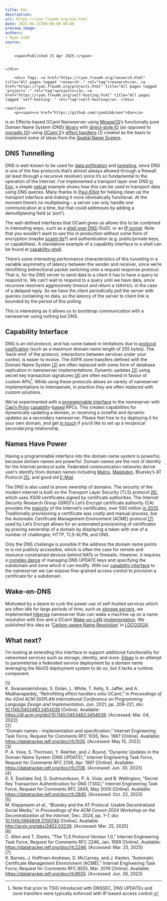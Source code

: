 ```yaml
---
title: Eon
description:
url: https://ryan.freumh.org/eon.html
date: 2025-04-21T00:00:00-00:00
preview_image:
authors:
- Ryan Gibb
source:
---
```


<article>
    <div class="container">
        
        <span>Published 21 Apr 2025.</span>
        
        
    </div>
    
        <div> Tags: <a href="https://ryan.freumh.org/research.html" title="All pages tagged 'research'." rel="tag">research</a>, <a href="https://ryan.freumh.org/projects.html" title="All pages tagged 'projects'." rel="tag">projects</a>, <a href="https://ryan.freumh.org/self-hosting.html" title="All pages tagged 'self-hosting'." rel="tag">self-hosting</a>. </div>
    
    <section>
        <p><span><a href="https://github.com/ryanGibb/eon">Eon</a>
is an Effects-based OCaml Nameserver using <a href="https://mirage.io/">MirageOS</a>’s functionally pure Domain Name
System (DNS) <a href="https://github.com/mirage/ocaml-dns">library</a>
with <a href="https://github.com/ocaml-multicore/eio">direct-style
IO</a> (as opposed to <a href="https://en.wikipedia.org/wiki/Monad_(functional_programming)#IO_monad_(Haskell)">monadic
IO</a>) using <a href="https://ocaml.org/releases/5.0.0">OCaml 5</a>’s
<a href="https://ocaml.org/manual/5.0/effects.html">effect handlers</a>
<span class="citation" data-cites="sivaramakrishnanRetrofittingEffectHandlers2021"><a href="https://ryan.freumh.org/atom.xml#ref-sivaramakrishnanRetrofittingEffectHandlers2021" role="doc-biblioref">[1]</a></span> created as the basis to implement
some of ideas from the <a href="https://ryan.freumh.org/sns.html">Spatial Name
System</a>.</span></p>
<h2>DNS Tunnelling</h2>
<p><span>DNS is well-known to be used for <a href="https://en.wikipedia.org/wiki/Data_exfiltration">data
exfiltration</a> and <a href="https://en.wikipedia.org/wiki/Tunneling_protocol">tunneling</a>,
since DNS is one of the few protocols that’s almost always allowed
through a firewall (at least through a recursive resolver) since it’s so
fundamental to the operation of the Internet. I’ve implemented a
transport layer over DNS <a href="https://github.com/RyanGibb/eon/tree/main/lib/transport">in
Eon</a>, a simple <a href="https://github.com/RyanGibb/eon/tree/main/bin/transport/netcat">netcat</a>
example shows how this can be used to transport data using DNS queries.
Many thanks to <a href="https://github.com/panglesd">Paul-Elliot</a> for
helping clean up the transport interface and making it more
idiomatically functional. At the moment there’s no multiplexing – a
server can only handle one communication at a time, but that could
addresses by adding a demultiplexing field (a ‘port’).</span></p>
<p><span>The well-defined interfaces that
OCaml gives us allows this to be combined in interesting ways, such as a
<a href="https://github.com/RyanGibb/eon/tree/main/bin/transport/sod">shell
over DNS</a> (SoD), or an <a href="https://github.com/RyanGibb/eon/tree/main/bin/transport/tunnel">IP
tunnel</a>. Note that you wouldn’t want to use this in production
without some form of encryption (maybe <a href="https://github.com/mirleft/ocaml-tls">ocaml-tls</a>?) and
authentication (e.g. public/private keys, or capabilities). A standalone
example of a capability interface to a shell can be found at <a href="https://github.com/RyanGibb/capability-shell">capability-shell</a>.</span></p>
<p><span>There’s some interesting performance
characteristics of this tunneling in a variable asymmetry of latency
between the sender and receiver, since we’re retrofitting bidirectional
packet switching onto a request response protocol. That is, for the DNS
server to send data to a client it has to have a query to respond to. We
can’t wait to respond to a query until we have data, since recursive
resolvers aggressively timeout and return a <code class="verbatim">SERVFAIL</code> in the case of a delayed reply. So we
have the client periodically poll the server with queries containing no
data, so the latency of the server to client link is bounded by the
period of this polling.</span></p>
<p><span>This is interesting as it allows us
to bootstrap communication with a nameserver using nothing but
DNS.</span></p>
<h2>Capability Interface</h2>
<p><span>DNS is an old protocol, and
has some baked-in limitations due to <a href="https://en.wikipedia.org/wiki/Protocol_ossification">protocol
ossification</a> (such as a maximum domain name length of 255 bytes).
The ‘back-end’ of the protocol, interactions between services under your
control, is easier to evolve. The AXFR zone transfers defined with the
Domain Name System <span class="citation" data-cites="DomainNamesImplementation1987"><a href="https://ryan.freumh.org/atom.xml#ref-DomainNamesImplementation1987" role="doc-biblioref">[2]</a></span> are often replaced with some form of
database replication in nameserver implementations. Dynamic updates
<span class="citation" data-cites="vixieDynamicUpdatesDomain1997"><a href="https://ryan.freumh.org/atom.xml#ref-vixieDynamicUpdatesDomain1997" role="doc-biblioref">[3]</a></span> using secret key transaction
signatures <span class="citation" data-cites="eastlake3rdSecretKeyTransaction2000"><a href="https://ryan.freumh.org/atom.xml#ref-eastlake3rdSecretKeyTransaction2000" role="doc-biblioref">[4]</a></span> are often eschewed in favour of
custom APIs<a href="https://ryan.freumh.org/atom.xml#fn1" class="footnote-ref" role="doc-noteref"><sup>1</sup></a>. While using these protocols allows
an variety of nameserver implementations to interoperate, in practice
they are often replaced with custom solutions.</span></p>
<p><span>We’ve experimented with a <a href="https://github.com/RyanGibb/eon/blob/main/lib/cap/schema.capnp">programmable
interface</a> to the nameserver with <a href="https://capnproto.org/">Cap’n Proto</a> <a href="https://en.wikipedia.org/wiki/Capability-based_security">capability</a>-<a href="http://www.erights.org/elib/capability/ode/index.html">based</a>
RPCs. This creates capabilities for dynamically updating a domain, or
receiving a zonefile and dynamic updates as a secondary nameserver.
Please feel free to try deploying it for your own domain, and get <a href="https://ryan.freumh.org/about.html">in touch</a> if you’d like to set up a reciprocal
secondarying relationship.</span></p>
<h2>Names Have Power</h2>
<p><span>Having a programmable interface
into the domain name system is powerful, because domain names are
powerful. Domain names are the root of identity for the Internet
protocol suite. Federated communication networks derive user’s identify
from domain names including <a href="https://matrix.org/">Matrix</a>, <a href="https://joinmastodon.org/">Mastodon</a>, Bluesky’s AT Protocol
<span class="citation" data-cites="kleppmannBlueskyProtocolUsable2024"><a href="https://ryan.freumh.org/atom.xml#ref-kleppmannBlueskyProtocolUsable2024" role="doc-biblioref">[5]</a></span>, and good old <a href="https://www.rfc-editor.org/rfc/rfc822">E-Mail</a>.</span></p>
<p><span>The DNS is also used to prove
owership of domains. The security of the modern internet is built on the
Transport Layer Security (TLS) protocol <span class="citation" data-cites="allenTLSProtocolVersion1999"><a href="https://ryan.freumh.org/atom.xml#ref-allenTLSProtocolVersion1999" role="doc-biblioref">[6]</a></span>, which uses X509 certificates signed
by certificate authorities. The Internet Security Research Group
(ISRG)’s Let’s Encrypt certificate authority (CA) provides the <a href="https://w3techs.com/technologies/overview/ssl_certificate">majority</a>
of the Internet’s certificates, over 500 million <a href="https://letsencrypt.org/stats/">in 2025</a>. Traditionally
provisioning a certificate was costly and manual process, but the
Automatic Certificate Management Environment (ACME) protocol <span class="citation" data-cites="barnesAutomaticCertificateManagement2019"><a href="https://ryan.freumh.org/atom.xml#ref-barnesAutomaticCertificateManagement2019" role="doc-biblioref">[7]</a></span> used by Let’s Encrypt allows for an
automated provisioning of certificates by proving ownership of a domain
by displaying a token with one of a number of challenges; HTTP,
TLS-ALPN, and DNS.</span></p>
<p><span>Only the DNS challenge is possible
if the address the domain name points to is not publicly accessible,
which is often the case for remote and resource constrained devices
behind NATs or firewalls. However, it requires a <a href="https://certbot-dns-rfc2136.readthedocs.io/en/stable/">complex
dance</a> of managing DNS UPDATE keys and specifying the subdomain and
zone which it can modify. With our <a href="https://ryan.freumh.org/atom.xml#capability-interface">capability interface</a> to the nameserver
we can expose fine-grained access control to provision a certificate for
a subdomain.</span></p>
<h2>Wake-on-DNS</h2>
<p><span>Motivated by a desire to curb the power
use of self-hosted services which are often idle for large periods of
time, such as <a href="https://ryan.freumh.org/nas.html">storage servers</a>, we implemented <a href="https://github.com/RyanGibb/eon/tree/main/bin/hibernia">hibernia</a>
nameserver than can wake a machine up on a name resolution with Eon and
a OCaml <a href="https://en.wikipedia.org/wiki/Wake-on-LAN">Wake-on-LAN</a> <a href="https://github.com/RyanGibb/ocaml-wake-on-lan">implementation</a>.
We published this idea as ‘<a href="https://ryan.freumh.org/papers.html#carbon-aware-name-resolution">Carbon-aware Name
Resolution</a>’ in <a href="https://sicsa.ac.uk/loco/loco2024/">LOCO2024</a>.</span></p>
<h2>What next?</h2>
<p><span>I’m looking at extending this interface
to support additional functionality for networked services such as
storage, identity, and more. <a href="https://ryan.freumh.org/eilean.html">Eilean</a> is an
attempt to parameterise a federated service deployment by a domain name
leveraging the NixOS deployment system to do so, but it lacks a runtime
component.</span></p>
<div class="references csl-bib-body" data-entry-spacing="0" role="list">
<div class="csl-entry" role="listitem">
<span><div class="csl-left-margin">[1] </div><div class="csl-right-inline">K. Sivaramakrishnan, S. Dolan, L. White, T.
Kelly, S. Jaffer, and A. Madhavapeddy, <span>“Retrofitting effect
handlers onto <span>OCaml</span>,”</span> in <em>Proceedings of the 42nd
<span>ACM SIGPLAN International Conference</span> on <span>Programming
Language Design</span> and <span>Implementation</span></em>, Jun. 2021,
pp. 206–221, doi: <a href="https://doi.org/10.1145/3453483.3454039">10.1145/3453483.3454039</a>
[Online]. Available: <a href="https://dl.acm.org/doi/10.1145/3453483.3454039">https://dl.acm.org/doi/10.1145/3453483.3454039</a>.
[Accessed: Mar. 04, 2022]</div></span>
</div>
<div class="csl-entry" role="listitem">
<span><div class="csl-left-margin">[2] </div><div class="csl-right-inline"><span>“Domain names - implementation and
specification,”</span> Internet Engineering Task Force, Request for
Comments RFC 1035, Nov. 1987 [Online]. Available: <a href="https://datatracker.ietf.org/doc/rfc1035">https://datatracker.ietf.org/doc/rfc1035</a>.
[Accessed: May 15, 2022]</div></span>
</div>
<div class="csl-entry" role="listitem">
<span><div class="csl-left-margin">[3] </div><div class="csl-right-inline">P. A. Vixie, S. Thomson, Y. Rekhter, and J.
Bound, <span>“Dynamic <span>Updates</span> in the <span>Domain Name
System</span> (<span>DNS UPDATE</span>),”</span> Internet Engineering
Task Force, Request for Comments RFC 2136, Apr. 1997 [Online].
Available: <a href="https://datatracker.ietf.org/doc/rfc2136">https://datatracker.ietf.org/doc/rfc2136</a>.
[Accessed: Jun. 30, 2023]</div></span>
</div>
<div class="csl-entry" role="listitem">
<span><div class="csl-left-margin">[4] </div><div class="csl-right-inline">D. E. Eastlake 3rd, Ó. Guðmundsson, P. A.
Vixie, and B. Wellington, <span>“Secret <span>Key Transaction
Authentication</span> for <span>DNS</span> (<span>TSIG</span>),”</span>
Internet Engineering Task Force, Request for Comments RFC 2845, May 2000
[Online]. Available: <a href="https://datatracker.ietf.org/doc/rfc2845">https://datatracker.ietf.org/doc/rfc2845</a>.
[Accessed: Oct. 22, 2023]</div></span>
</div>
<div class="csl-entry" role="listitem">
<span><div class="csl-left-margin">[5] </div><div class="csl-right-inline">M. Kleppmann <em>et al.</em>, <span>“Bluesky
and the <span>AT Protocol</span>: <span>Usable Decentralized Social
Media</span>,”</span> in <em>Proceedings of the <span>ACM Conext-2024
Workshop</span> on the <span>Decentralization</span> of the
<span>Internet</span></em>, Dec. 2024, pp. 1–7, doi: <a href="https://doi.org/10.1145/3694809.3700740">10.1145/3694809.3700740</a>
[Online]. Available: <a href="http://arxiv.org/abs/2402.03239">http://arxiv.org/abs/2402.03239</a>.
[Accessed: Mar. 25, 2025]</div></span>
</div>
<div class="csl-entry" role="listitem">
<span><div class="csl-left-margin">[6] </div><div class="csl-right-inline">C. Allen and T. Dierks, <span>“The <span>TLS
Protocol Version</span> 1.0,”</span> Internet Engineering Task Force,
Request for Comments RFC 2246, Jan. 1999 [Online]. Available: <a href="https://datatracker.ietf.org/doc/rfc2246">https://datatracker.ietf.org/doc/rfc2246</a>.
[Accessed: Mar. 25, 2025]</div></span>
</div>
<div class="csl-entry" role="listitem">
<span><div class="csl-left-margin">[7] </div><div class="csl-right-inline">R. Barnes, J. Hoffman-Andrews, D. McCarney, and
J. Kasten, <span>“Automatic <span>Certificate Management
Environment</span> (<span>ACME</span>),”</span> Internet Engineering
Task Force, Request for Comments RFC 8555, Mar. 2019 [Online].
Available: <a href="https://datatracker.ietf.org/doc/rfc8555">https://datatracker.ietf.org/doc/rfc8555</a>.
[Accessed: Jun. 26, 2023]</div></span>
</div>
</div>
<section class="footnotes footnotes-end-of-document" role="doc-endnotes">
<hr>
<ol>
<li><p><span>Note that prior
to TSIG introduced with DNSSEC, DNS UPDATEs and zone transfers were
typically enforced with IP-based access control.</span><a href="https://ryan.freumh.org/atom.xml#fnref1" class="footnote-back" role="doc-backlink">↩︎</a></p></li>
</ol>
</section>
    </section>
</article>

